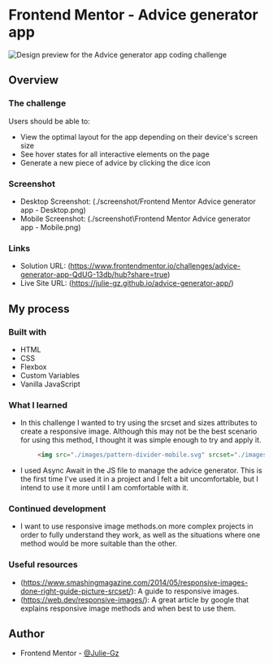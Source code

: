 # Frontend Mentor - Advice generator app

![Design preview for the Advice generator app coding challenge](./design/desktop-preview.jpg)

## Overview

### The challenge

Users should be able to:

- View the optimal layout for the app depending on their device's screen size
- See hover states for all interactive elements on the page
- Generate a new piece of advice by clicking the dice icon

### Screenshot
- Desktop Screenshot: (./screenshot/Frontend Mentor Advice generator app - Desktop.png)
- Mobile Screenshot: (./screenshot\Frontend Mentor Advice generator app - Mobile.png)

### Links

- Solution URL: (https://www.frontendmentor.io/challenges/advice-generator-app-QdUG-13db/hub?share=true)
- Live Site URL: (https://julie-gz.github.io/advice-generator-app/)

## My process

### Built with

- HTML
- CSS
- Flexbox
- Custom Variables
- Vanilla JavaScript

### What I learned
- In this challenge I wanted to try using the srcset and sizes attributes to create a responsive image. Although this may not be the best scenario for using this method, I thought it was simple enough to try and apply it.

```html
        <img src="./images/pattern-divider-mobile.svg" srcset="./images/pattern-divider-desktop.svg 444w" sizes="(min-width: 768px) 100%" alt="divider">
```

- I used Async Await in the JS file to manage the advice generator. This is the first time I've used it in a project and I felt a bit uncomfortable, but I intend to use it more until I am comfortable with it.

### Continued development

- I want to use responsive image methods.on more complex projects in order to fully understand they work, as well as the situations where one method would be more suitable than the other.

### Useful resources
- (https://www.smashingmagazine.com/2014/05/responsive-images-done-right-guide-picture-srcset/): A guide to responsive images.
- (https://web.dev/responsive-images/): A great article by google that explains responsive image methods and when best to use them.

## Author
- Frontend Mentor - [@Julie-Gz](https://www.frontendmentor.io/profile/Julie-Gz)